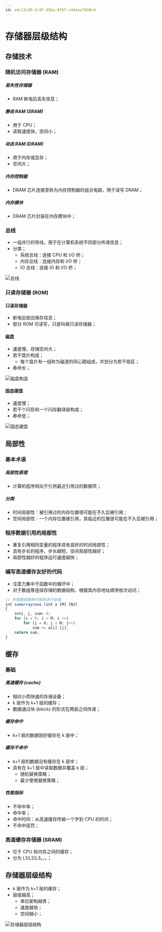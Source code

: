 ```yaml
---
id: e4c12cd9-5c97-45ba-9fb7-c44eae7810c4
---
```


# 存储器层级结构

## 存储技术

### 随机访问存储器 (RAM)

##### 易失性存储器

- RAM 断电后丢失信息；

##### 静态 RAM (SRAM)

- 用于 CPU；
- 读取速度快，空间小；

##### 动态 RAM (DRAM)

- 用于内存或显存；
- 空间大；

##### 内存控制器

- DRAM 芯片连接至称为内存控制器的组合电路，用于读写 DRAM；

##### 内存模块

- DRAM 芯片封装在内存模块中；

### 总线

- 一组并行的导线，用于在计算机系统不同部分传递信息；
- 分类；
  - 系统总线：连接 CPU 和 I/O 桥；
  - 内存总线：连接内存和 I/O 桥；
  - IO 总线：连接 IO 和 I/O 桥；

![总线](./images/2023-10-26-14-57-38.png)

### 只读存储器 (ROM)

#### 只读存储器

- 断电后依旧保存信息；
- 部分 ROM 可读写，只是叫做只读存储器；

#### 磁盘

- 速度慢，存储空间大；
- 若干盘片构成；
  - 每个盘片有一组称为磁道的同心圆组成，并划分为若干扇区；
- 寿命长；

![磁盘构造](./images/2023-10-26-15-00-44.png)

#### 固态硬盘

- 速度慢；
- 若干个闪存和一个闪存翻译层构成；
- 寿命低；

![固态硬盘](./images/2023-10-26-15-20-38.png)

## 局部性

### 基本术语

##### 局部性原理

- 计算机程序倾向于引用最近引用过的数据项；

##### 分类

- 时间局部性：被引用过的内存位置很可能在不久后被引用；
- 空间局部性：一个内存位置被引用，其临近的位置很可能在不久后被引用；

### 程序数据引用的局部性

- 重复引用相同变量的程序具有良好的时间局部性；
- 具有步长的程序，步长越短，空间局部性越好；
- 局部性越好的程序运行速度越快；

### 编写高速缓存友好的代码

- 注意力集中于函数中的循环中；
- 对于数组等连续存储的数据结构，根据其内存地址顺序依次访问；

```typescript
// 多维数组使用行顺序进行存储
int sumarrayrows (int a [M] [NJ)
{
    inti, j, sum= 0;
    for (i = 0; i < M; i ++)
        for (j = O; j < N; j++)
            sum += a[i] [j];
    return sum;
}
```

## 缓存

### 基础

##### 高速缓存 (cache)

- 相对小而快速的存储设备；
- k 层作为 k+1 层的缓存；
- 数据通过块 (block) 的形式在两层之间传递；

##### 缓存命中

- k+1 层的数据刚好缓存在 k 层中；

##### 缓存不命中

- k+1 层的数据没有缓存在 k 层中；
- 具有在 k+1 层中读取数据并覆盖 k 层；
  - 随机替换策略；
  - 最少使用替换策略；

##### 性能指标

- 不命中率；
- 命中率；
- 命中时间：从高速缓存传输一个字到 CPU 的时间；
- 不命中惩罚；

### 高速缓存存储器 (SRAM)

- 位于 CPU 和内存之间的缓存；
- 分为 L1/L2/L3。。。；

## 存储器层级结构

- k 层作为 k+1 层的缓存；
- 层级越高；
  - 单位架构越贵；
  - 速度越快；
  - 空间越小；

![存储器层级结构](./images/2023-10-26-15-28-07.png)
